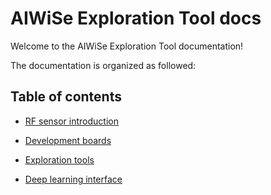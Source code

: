 # AIWiSe Exploration Tool docs


Welcome to the AIWiSe Exploration Tool documentation!


The documentation is organized as followed:
## Table of contents
- [RF sensor  introduction](https://deepwise888.github.io/Toolbox/intro/) 

- [Development boards](https://deepwise888.github.io/Toolbox/dev_borad/)

- [Exploration tools](https://deepwise888.github.io/Toolbox/exp_tools/)

- [Deep learning interface]()





